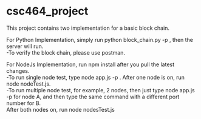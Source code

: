 # csc464_project

This project contains two implementation for a basic block chain.

For Python Implementation, simply run python block_chain.py -p <port number>, then the server will run.<br />
-To verify the block chain, please use postman.

For NodeJs Implementation, run npm install after you pull the latest changes.<br />
-To run single node test, type node app.js -p <port number>. After one node is on, run node nodeTest.js.<br />
-To run multiple node test, for example, 2 nodes, then just type node app.js -p <port number> for node A, and then type the same command with a different port number for B.<br />
After both nodes on, run node nodesTest.js<br />
